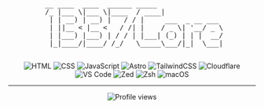<pre align="center">
__ ____  ____  ______ _____               
 /_ |___ \|___ \|____  / ____|              
  | | __) | __) |   / / |     ___  _ __ ___ 
  | ||__ < |__ <   / /| |    / _ \| '__/ _ \
  | |___) |___) | / / | |___| (_) | | |  __/
  |_|____/|____/ /_/   \_____\___/|_|  \___|

</pre>

<p align="center">
  <img src="https://img.shields.io/badge/HTML-E34F26?style=for-the-badge&logo=html5&logoColor=white" alt="HTML"/>
  <img src="https://img.shields.io/badge/CSS-1572B6?style=for-the-badge&logo=css3&logoColor=white" alt="CSS"/>
  <img src="https://img.shields.io/badge/JavaScript-F7DF1E?style=for-the-badge&logo=javascript&logoColor=black" alt="JavaScript"/>
  <img src="https://img.shields.io/badge/Astro-FF5D01?style=for-the-badge&logo=astro&logoColor=white" alt="Astro"/>
  <img src="https://img.shields.io/badge/TailwindCSS-38B2AC?style=for-the-badge&logo=tailwindcss&logoColor=white" alt="TailwindCSS"/>
  <img src="https://img.shields.io/badge/Cloudflare-F38020?style=for-the-badge&logo=cloudflare&logoColor=white" alt="Cloudflare"/>
  <img src="https://img.shields.io/badge/Visual%20Studio%20Code-007ACC?style=for-the-badge&logo=visualstudiocode&logoColor=white" alt="VS Code"/>
  <img src="https://img.shields.io/badge/Zed-000000?style=for-the-badge&logo=zedindustries&logoColor=white" alt="Zed"/>
  <img src="https://img.shields.io/badge/Zsh-000000?style=for-the-badge&logo=zsh&logoColor=white" alt="Zsh"/>
  <img src="https://img.shields.io/badge/macOS-000000?style=for-the-badge&logo=macos&logoColor=white" alt="macOS"/>
</p>

---

<p align="center">
  <img src="https://komarev.com/ghpvc/?username=yohoxxz&style=flat-square&color=orange" alt="Profile views"/>
</p>
